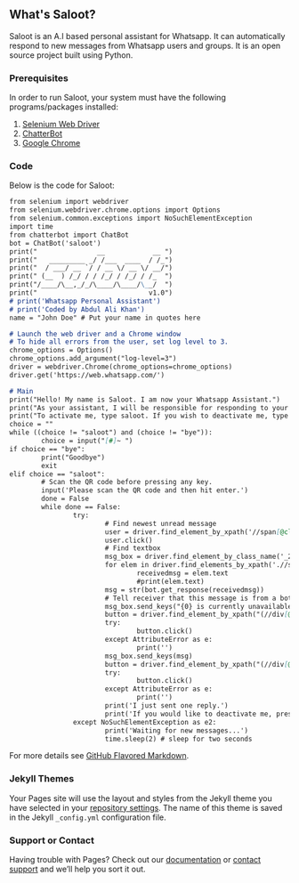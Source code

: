 ## What's Saloot?

Saloot is an A.I based personal assistant for Whatsapp. It can automatically respond to new messages from Whatsapp users and groups. It is an open source project built using Python.

### Prerequisites

In order to run Saloot, your system must have the following programs/packages installed:
1. [Selenium Web Driver](https://www.seleniumhq.org/download/)
2. [ChatterBot](https://github.com/gunthercox/ChatterBot)
3. [Google Chrome](https://www.google.com/chrome/)

### Code
Below is the code for Saloot:
```markdown
from selenium import webdriver
from selenium.webdriver.chrome.options import Options
from selenium.common.exceptions import NoSuchElementException
import time
from chatterbot import ChatBot
bot = ChatBot('saloot')
print("               __            __ ")
print("   _________ _/ /___  ____  / /_")
print("  / ___/ __ `/ / __ \/ __ \/ __/")
print(" (__  ) /_/ / / /_/ / /_/ / /_  ")
print("/____/\__,_/_/\____/\____/\__/  ")
print("                            v1.0")
# print('Whatsapp Personal Assistant')
# print('Coded by Abdul Ali Khan')
name = "John Doe" # Put your name in quotes here

# Launch the web driver and a Chrome window
# To hide all errors from the user, set log level to 3.
chrome_options = Options()
chrome_options.add_argument("log-level=3")
driver = webdriver.Chrome(chrome_options=chrome_options)
driver.get('https://web.whatsapp.com/')

# Main
print("Hello! My name is Saloot. I am now your Whatsapp Assistant.")
print("As your assistant, I will be responsible for responding to your messages in your absence.")
print("To activate me, type saloot. If you wish to deactivate me, type bye in this console or use CTRL+C.")
choice = ""
while ((choice != "saloot") and (choice != "bye")):
        choice = input("[#]~ ")
if choice == "bye":
        print("Goodbye")
        exit
elif choice == "saloot":
        # Scan the QR code before pressing any key.
        input('Please scan the QR code and then hit enter.')
        done = False
        while done == False:
                try:
                        # Find newest unread message
                        user = driver.find_element_by_xpath('//span[@class = "{}"]//ancestor::div[4]'.format("OUeyt"))
                        user.click()
                        # Find textbox
                        msg_box = driver.find_element_by_class_name('_2S1VP')
                        for elem in driver.find_elements_by_xpath('.//span[@class = "selectable-text invisible-space copyable-text"]'):
                                receivedmsg = elem.text
                                #print(elem.text)
                        msg = str(bot.get_response(receivedmsg))
                        # Tell receiver that this message is from a bot
                        msg_box.send_keys("{0} is currently unavailable. You are currently chatting with his bot, Saloot.".format(name))
                        button = driver.find_element_by_xpath("(//div[@class='weEq5'])[2]").click()
                        try:
                                button.click()
                        except AttributeError as e:
                                print('')
                        msg_box.send_keys(msg)
                        button = driver.find_element_by_xpath("(//div[@class='weEq5'])[2]").click()
                        try:
                                button.click()
                        except AttributeError as e:
                                print('')
                        print('I just sent one reply.')
                        print('If you would like to deactivate me, press CTRL+C.')
                except NoSuchElementException as e2:
                        print('Waiting for new messages...')
                        time.sleep(2) # sleep for two seconds

```

For more details see [GitHub Flavored Markdown](https://guides.github.com/features/mastering-markdown/).

### Jekyll Themes

Your Pages site will use the layout and styles from the Jekyll theme you have selected in your [repository settings](https://github.com/abdulalikhan/saloot/settings). The name of this theme is saved in the Jekyll `_config.yml` configuration file.

### Support or Contact

Having trouble with Pages? Check out our [documentation](https://help.github.com/categories/github-pages-basics/) or [contact support](https://github.com/contact) and we’ll help you sort it out.
